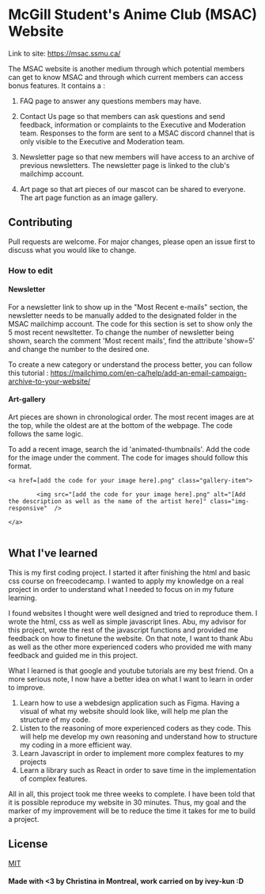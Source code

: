 # McGill Student's Anime Club (MSAC) Website

Link to site: https://msac.ssmu.ca/

The MSAC website is another medium through which potential members can get to know MSAC and through which current members can access bonus features.  It contains a :

1. FAQ page to answer any questions members may have. 

2. Contact Us page so that members can ask questions and send feedback, information or complaints to the Executive and Moderation team. Responses to the form are sent to a MSAC discord channel that is only visible to the Executive and Moderation team. 

3. Newsletter page so that new members will have access to an archive of previous newsletters. The newsletter page is linked to the club's mailchimp account.

4. Art page so that art pieces of our mascot can be shared to everyone. The art page function as an image gallery.




## Contributing
Pull requests are welcome. For major changes, please open an issue first to discuss what you would like to change. 


### How to edit 
#### Newsletter
For a newsletter link to show up in the "Most Recent e-mails" section, the newsletter needs to be manually added to the designated folder in the MSAC mailchimp account. The code for this section is set to show only the 5 most recent newsltetter. To change the number of newsletter being shown, search the comment 'Most recent mails', find the attribute 'show=5' and change the number to the desired one.

To create a new category or understand the process better, you can follow this tutorial : https://mailchimp.com/en-ca/help/add-an-email-campaign-archive-to-your-website/ 


#### Art-gallery
Art pieces are shown in chronological order. The most recent images are at the top, while the oldest are at the bottom of the webpage. The code follows the same logic. 

To add a recent image, search the id 'animated-thumbnails'. Add the code for the image under the comment. The code for images should follow this format. 

```
<a href=[add the code for your image here].png" class="gallery-item">  
        
        <img src="[add the code for your image here].png" alt="[Add the description as well as the name of the artist here]" class="img-responsive"  />
    
</a>  
    
```


## What I've learned 

This is my first coding project. I started it after finishing the html and basic css course on freecodecamp. I wanted to apply my knowledge on a real project in order to understand what I needed to focus on in my future learning.

I found websites I thought were well designed and tried to reproduce them. I wrote the html, css as well as simple javascript lines. Abu, my advisor for this project, wrote the rest of the javascript functions and provided me feedback on how to finetune the website. On that note, I want to thank Abu as well as the other more experienced coders who provided me with many feedback and guided me in this project.  

What I learned is that google and youtube tutorials are my best friend. On a more serious note, I now have a better idea on what I want to learn in order to improve.

1. Learn how to use a webdesign application such as Figma. Having a visual of what my website should look like, will help me plan the structure of my code.
2. Listen to the reasoning of more experienced coders as they code. This will help me develop my own reasoning and understand how to structure my coding in a more efficient way.
3. Learn Javascript in order to implement more complex features to my projects
4. Learn a library such as React in order to save time in the implementation of complex features.

All in all, this project took me three weeks to complete. I have been told that it is possible reproduce my website in 30 minutes. Thus, my goal and the marker of my improvement will be to reduce the time it takes for me to build a project.  


## License
[MIT](https://choosealicense.com/licenses/mit/)

#### Made with <3 by Christina in Montreal, work carried on by ivey-kun :D
